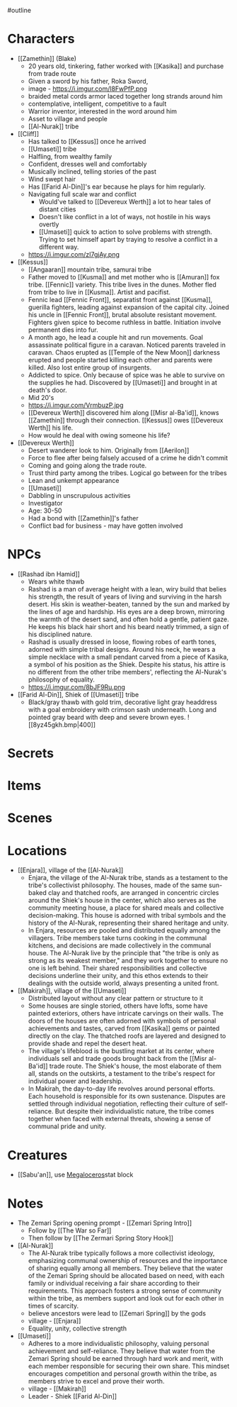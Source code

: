 #outline
# Characters
- [[Zamethin]] (Blake)
	- 20 years old, tinkering, father worked with [[Kasika]] and purchase from trade route
	- Given a sword by his father, Roka Sword, 
	- image - https://i.imgur.com/l8FwPfP.png
	- braided metal cords armor laced together long strands around him
	- contemplative, intelligent, competitive to a fault
	- Warrior inventor, interested in the word around him
	- Asset to village and people
	- [[Al-Nurak]] tribe
- [[Cliff]]
	- Has talked to [[Kessus]] once he arrived
	- [[Umaseti]] tribe
	- Halfling, from wealthy family
	- Confident, dresses well and comfortably
	- Musically inclined, telling stories of the past
	- Wind swept hair
	- Has [[Farid Al-Din]]'s ear because he plays for him regularly.
	- Navigating full scale war and conflict
		- Would've talked to [[Devereux Werth]] a lot to hear tales of distant cities
		- Doesn't like conflict in a lot of ways, not hostile in his ways overtly
		- [[Umaseti]] quick to action to solve problems with strength. Trying to set himself apart by traying to resolve a conflict in a different way.
	- https://i.imgur.com/zI7gjAy.png
- [[Kessus]]
	- [[Angaaran]] mountain tribe, samurai tribe
	- Father moved to [[Kusma]] and met mother who is [[Amuran]] fox tribe. [[Fennic]] variety. This tribe lives in the dunes. Mother fled from tribe to live in [[Kusma]]. Artist and pacifist. 
	- Fennic lead [[Fennic Front]], separatist front against [[Kusma]], guerilla fighters, leading against expansion of the capital city. Joined his uncle in [[Fennic Front]], brutal absolute resistant movement. Fighters given spice to become ruthless in battle. Initiation involve permanent dies into fur. 
	- A month ago, he lead a couple hit and run movements. Goal assassinate political figure in a caravan. Noticed parents traveled in caravan. Chaos erupted as [[Temple of the New Moon]] darkness erupted and people started killing each other and parents were killed. Also lost entire group of insurgents. 
	- Addicted to spice. Only because of spice was he able to survive on the supplies he had. Discovered by [[Umaseti]] and brought in at death's door.
	- Mid 20's
	- https://i.imgur.com/VrmbuzP.jpg
	- [[Devereux Werth]] discovered him along [[Misr al-Ba'id]], knows [[Zamethin]] through their connection. [[Kessus]] owes [[Devereux Werth]] his life.
	- How would he deal with owing someone his life?
 - [[Devereux Werth]]
	 - Desert wanderer look to him. Originally from [[Aerilon]]
	 - Force to flee after being falsely accused of a crime he didn't commit
	 - Coming and going along the trade route.
	 - Trust third party among the tribes. Logical go between for the tribes
	 - Lean and unkempt appearance
	 - [[Umaseti]]
	 - Dabbling in unscrupulous activities
	 - Investigator
	 - Age: 30-50
	 - Had a bond with [[Zamethin]]'s father
	 - Conflict bad for business - may have gotten involved
# NPCs
- [[Rashad ibn Hamid]]
	- Wears white thawb
	- Rashad is a man of average height with a lean, wiry build that belies his strength, the result of years of living and surviving in the harsh desert. His skin is weather-beaten, tanned by the sun and marked by the lines of age and hardship. His eyes are a deep brown, mirroring the warmth of the desert sand, and often hold a gentle, patient gaze. He keeps his black hair short and his beard neatly trimmed, a sign of his disciplined nature.
	- Rashad is usually dressed in loose, flowing robes of earth tones, adorned with simple tribal designs. Around his neck, he wears a simple necklace with a small pendant carved from a piece of Kasika, a symbol of his position as the Shiek. Despite his status, his attire is no different from the other tribe members', reflecting the Al-Nurak's philosophy of equality.
	- https://i.imgur.com/8bJF9Ru.png
- [[Farid Al-Din]], Shiek of [[Umaseti]] tribe
	- Black/gray thawb with gold trim, decorative light gray headdress with a goal embroidery with crimson sash underneath. Long and pointed gray beard with deep and severe brown eyes.
	 ![[8yz45gkh.bmp|400]]

# Secrets
# Items
# Scenes
# Locations
- [[Enjara]], village of the [[Al-Nurak]]
	- Enjara, the village of the Al-Nurak tribe, stands as a testament to the tribe's collectivist philosophy. The houses, made of the same sun-baked clay and thatched roofs, are arranged in concentric circles around the Shiek's house in the center, which also serves as the community meeting house, a place for shared meals and collective decision-making. This house is adorned with tribal symbols and the history of the Al-Nurak, representing their shared heritage and unity.
	- In Enjara, resources are pooled and distributed equally among the villagers. Tribe members take turns cooking in the communal kitchens, and decisions are made collectively in the communal house. The Al-Nurak live by the principle that "the tribe is only as strong as its weakest member," and they work together to ensure no one is left behind. Their shared responsibilities and collective decisions underline their unity, and this ethos extends to their dealings with the outside world, always presenting a united front.
- [[Makirah]], village of the [[Umaseti]]
	- Distributed layout without any clear pattern or structure to it
	- Some houses are single storied, others have lofts, some have painted exteriors, others have intricate carvings on their walls. The doors of the houses are often adorned with symbols of personal achievements and tastes, carved from [[Kasika]] gems or painted directly on the clay. The thatched roofs are layered and designed to provide shade and repel the desert heat.
	- The village's lifeblood is the bustling market at its center, where individuals sell and trade goods brought back from the [[Misr al-Ba'id]] trade route. The Shiek's house, the most elaborate of them all, stands on the outskirts, a testament to the tribe's respect for individual power and leadership.
	- In Makirah, the day-to-day life revolves around personal efforts. Each household is responsible for its own sustenance. Disputes are settled through individual negotiation, reflecting their culture of self-reliance. But despite their individualistic nature, the tribe comes together when faced with external threats, showing a sense of communal pride and unity.
# Creatures
- [[Sabu'an]], use [Megaloceros](https://2e.aonprd.com/Monsters.aspx?ID=2202)stat block
# Notes
- The Zemari Spring opening prompt - [[Zemari Spring Intro]]
	- Follow by [[The War so Far]]
	- Then follow by [[The Zermari Spring Story Hook]]
- [[Al-Nurak]]
	- The Al-Nurak tribe typically follows a more collectivist ideology, emphasizing communal ownership of resources and the importance of sharing equally among all members. They believe that the water of the Zemari Spring should be allocated based on need, with each family or individual receiving a fair share according to their requirements. This approach fosters a strong sense of community within the tribe, as members support and look out for each other in times of scarcity.
	- believe ancestors were lead to [[Zemari Spring]] by the gods
	- village - [[Enjara]]
	- Equality, unity, collective strength
- [[Umaseti]]
	-  Adheres to a more individualistic philosophy, valuing personal achievement and self-reliance. They believe that water from the Zemari Spring should be earned through hard work and merit, with each member responsible for securing their own share. This mindset encourages competition and personal growth within the tribe, as members strive to excel and prove their worth.
	- village - [[Makirah]]
	- Leader - Shiek [[Farid Al-Din]]






